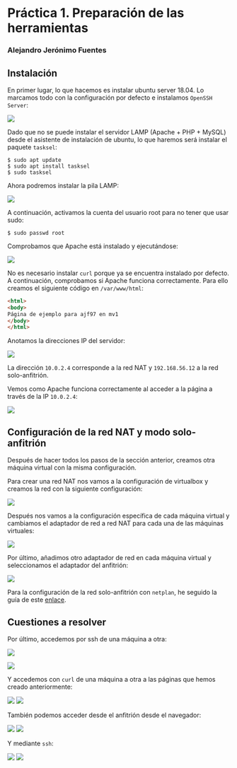 # Práctica 1. Preparación de las herramientas

### Alejandro Jerónimo Fuentes

## Instalación

En primer lugar, lo que hacemos es instalar ubuntu server 18.04. Lo marcamos todo con la configuración por defecto e instalamos `OpenSSH Server`:

![](images/Anotación&#32;2020-02-18&#32;175321.png)

Dado que no se puede instalar el servidor LAMP (Apache + PHP + MySQL) desde el asistente de instalación de ubuntu, lo que haremos será instalar el paquete `tasksel`:

```shell
$ sudo apt update
$ sudo apt install tasksel
$ sudo tasksel
```

Ahora podremos instalar la pila LAMP:

![](images/Anotación&#32;2020-02-18&#32;183443.png)

A continuación, activamos la cuenta del usuario root para no tener que usar sudo:

```shell
$ sudo passwd root
```

Comprobamos que Apache está instalado y ejecutándose:

![](images/Anotación&#32;2020-02-18&#32;184222.png)

No es necesario instalar `curl` porque ya se encuentra instalado por defecto. A continuación, comprobamos si Apache funciona correctamente. Para ello creamos el siguiente código en `/var/www/html`:

```html
<html>
<body>
Página de ejemplo para ajf97 en mv1
</body>
</html>
```

Anotamos la direcciones IP del servidor:

![](images/Anotación&#32;2020-03-09&#32;164132.png)

La dirección `10.0.2.4` corresponde a la red NAT y `192.168.56.12` a la red solo-anfitrión.

Vemos como Apache funciona correctamente al acceder a la página a través de la IP `10.0.2.4`:

![](images/Anotación&#32;2020-03-09&#32;170629.png)


## Configuración de la red NAT y modo solo-anfitrión

Después de hacer todos los pasos de la sección anterior, creamos otra máquina virtual con la misma configuración.

Para crear una red NAT nos vamos a la configuración de virtualbox y creamos la red con la siguiente configuración:

![](images/Anotación&#32;2020-02-18&#32;195751.png)

Después nos vamos a la configuración específica de cada máquina virtual y cambiamos el adaptador de red a red NAT para cada una de las máquinas virtuales:

![](images/Anotación&#32;2020-02-18&#32;193920.png)

Por último, añadimos otro adaptador de red en cada máquina virtual y seleccionamos el adaptador del anfitrión:

![](images/Anotación&#32;2020-03-09&#32;163234.png)

Para la configuración de la red solo-anfitrión con `netplan`, he seguido la guía de este [enlace](https://askubuntu.com/questions/293816/in-virtualbox-how-do-i-set-up-host-only-virtual-machines-that-can-access-the-in/1013467#1013467).


## Cuestiones a resolver

Por último, accedemos por ssh de una máquina a otra:

![](images/Anotación&#32;2020-02-18&#32;200608.png)

![](images/Anotación&#32;2020-02-18&#32;200704.png)

Y accedemos con `curl` de una máquina a otra a las páginas que hemos creado anteriormente:

![](images/Anotación&#32;2020-03-09&#32;171012.png)
![](images/Anotación&#32;2020-03-09&#32;170958.png)

También podemos acceder desde el anfitrión desde el navegador:

![](images/Anotación&#32;2020-03-09&#32;171154.png)
![](images/Anotación&#32;2020-03-09&#32;171131.png)

Y mediante `ssh`:

![](images/Anotación&#32;2020-03-09&#32;165318.png)
![](images/Anotación&#32;2020-03-09&#32;165402.png)
